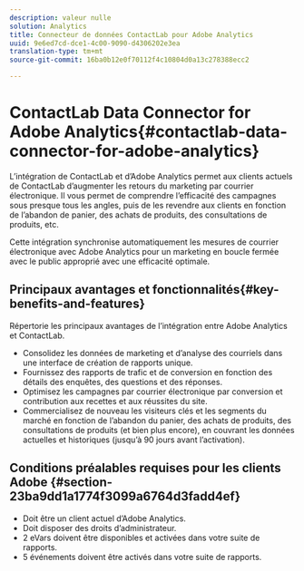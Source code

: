 ```yaml
---
description: valeur nulle
solution: Analytics
title: Connecteur de données ContactLab pour Adobe Analytics
uuid: 9e6ed7cd-dce1-4c00-9090-d4306202e3ea
translation-type: tm+mt
source-git-commit: 16ba0b12e0f70112f4c10804d0a13c278388ecc2

---
```



# ContactLab Data Connector for Adobe Analytics{#contactlab-data-connector-for-adobe-analytics}

L’intégration de ContactLab et d’Adobe Analytics permet aux clients actuels de ContactLab d’augmenter les retours du marketing par courrier électronique. Il vous permet de comprendre l’efficacité des campagnes sous presque tous les angles, puis de les revendre aux clients en fonction de l’abandon de panier, des achats de produits, des consultations de produits, etc.

Cette intégration synchronise automatiquement les mesures de courrier électronique avec Adobe Analytics pour un marketing en boucle fermée avec le public approprié avec une efficacité optimale.

## Principaux avantages et fonctionnalités{#key-benefits-and-features}

Répertorie les principaux avantages de l’intégration entre Adobe Analytics et ContactLab.

* Consolidez les données de marketing et d’analyse des courriels dans une interface de création de rapports unique.
* Fournissez des rapports de trafic et de conversion en fonction des détails des enquêtes, des questions et des réponses.
* Optimisez les campagnes par courrier électronique par conversion et contribution aux recettes et aux réussites du site.
* Commercialisez de nouveau les visiteurs clés et les segments du marché en fonction de l’abandon du panier, des achats de produits, des consultations de produits (et bien plus encore), en couvrant les données actuelles et historiques (jusqu’à 90 jours avant l’activation).

## Conditions préalables requises pour les clients Adobe {#section-23ba9dd1a1774f3099a6764d3fadd4ef}

* Doit être un client actuel d’Adobe Analytics.
* Doit disposer des droits d’administrateur.
* 2 eVars doivent être disponibles et activées dans votre suite de rapports.
* 5 événements doivent être activés dans votre suite de rapports.
